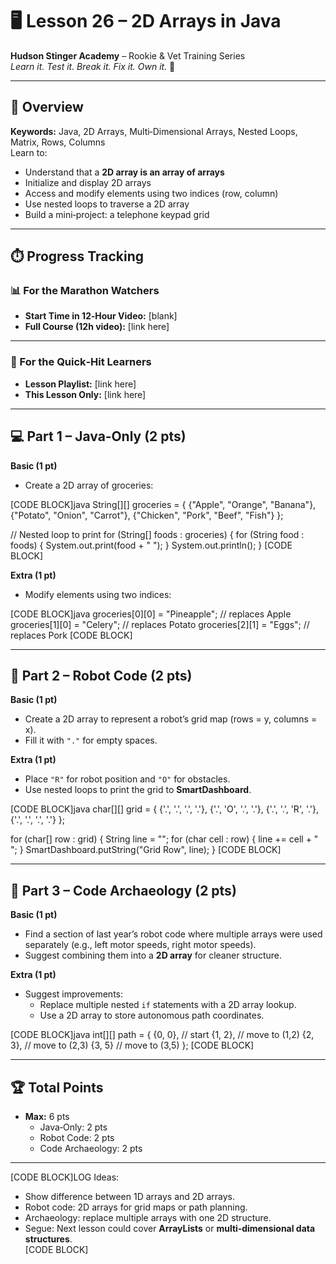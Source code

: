 # 🖥️ Lesson 26 – 2D Arrays in Java

**Hudson Stinger Academy** – Rookie & Vet Training Series  
_Learn it. Test it. Break it. Fix it. Own it._ 🐝

---

## 🎯 Overview
**Keywords:** Java, 2D Arrays, Multi‑Dimensional Arrays, Nested Loops, Matrix, Rows, Columns  
Learn to:
- Understand that a **2D array is an array of arrays**  
- Initialize and display 2D arrays  
- Access and modify elements using two indices (row, column)  
- Use nested loops to traverse a 2D array  
- Build a mini‑project: a telephone keypad grid  

---

## ⏱️ Progress Tracking

### 📊 For the Marathon Watchers  
- **Start Time in 12‑Hour Video:** [blank]  
- **Full Course (12h video):** [link here]

---

### 🎯 For the Quick‑Hit Learners  
- **Lesson Playlist:** [link here]  
- **This Lesson Only:** [link here]

---

## 💻 Part 1 – Java‑Only (2 pts)

**Basic (1 pt)**  
- Create a 2D array of groceries:  

[CODE BLOCK]java
String[][] groceries = {
    {"Apple", "Orange", "Banana"},
    {"Potato", "Onion", "Carrot"},
    {"Chicken", "Pork", "Beef", "Fish"}
};

// Nested loop to print
for (String[] foods : groceries) {
    for (String food : foods) {
        System.out.print(food + " ");
    }
    System.out.println();
}
[CODE BLOCK]

**Extra (1 pt)**  
- Modify elements using two indices:  

[CODE BLOCK]java
groceries[0][0] = "Pineapple"; // replaces Apple
groceries[1][0] = "Celery";    // replaces Potato
groceries[2][1] = "Eggs";      // replaces Pork
[CODE BLOCK]

---

## 🤖 Part 2 – Robot Code (2 pts)

**Basic (1 pt)**  
- Create a 2D array to represent a robot’s grid map (rows = y, columns = x).  
- Fill it with `"."` for empty spaces.  

**Extra (1 pt)**  
- Place `"R"` for robot position and `"O"` for obstacles.  
- Use nested loops to print the grid to **SmartDashboard**.  

[CODE BLOCK]java
char[][] grid = {
    {'.', '.', '.', '.'},
    {'.', 'O', '.', '.'},
    {'.', '.', 'R', '.'},
    {'.', '.', '.', '.'}
};

for (char[] row : grid) {
    String line = "";
    for (char cell : row) {
        line += cell + " ";
    }
    SmartDashboard.putString("Grid Row", line);
}
[CODE BLOCK]

---

## 📜 Part 3 – Code Archaeology (2 pts)

**Basic (1 pt)**  
- Find a section of last year’s robot code where multiple arrays were used separately (e.g., left motor speeds, right motor speeds).  
- Suggest combining them into a **2D array** for cleaner structure.  

**Extra (1 pt)**  
- Suggest improvements:  
  - Replace multiple nested `if` statements with a 2D array lookup.  
  - Use a 2D array to store autonomous path coordinates.  

[CODE BLOCK]java
int[][] path = {
    {0, 0},  // start
    {1, 2},  // move to (1,2)
    {2, 3},  // move to (2,3)
    {3, 5}   // move to (3,5)
};
[CODE BLOCK]

---

## 🏆 Total Points
- **Max:** 6 pts  
  - Java‑Only: 2 pts  
  - Robot Code: 2 pts  
  - Code Archaeology: 2 pts  

---

[CODE BLOCK]LOG
Ideas:
- Show difference between 1D arrays and 2D arrays.  
- Robot code: 2D arrays for grid maps or path planning.  
- Archaeology: replace multiple arrays with one 2D structure.  
- Segue: Next lesson could cover **ArrayLists** or **multi‑dimensional data structures**.  
[CODE BLOCK]
